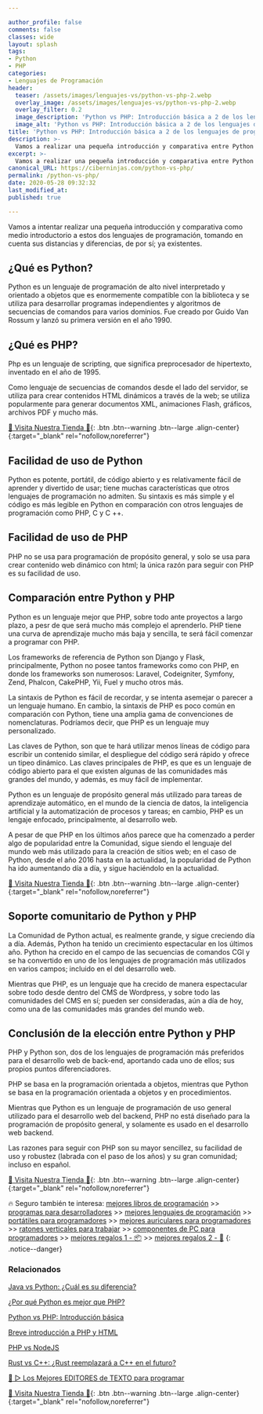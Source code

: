 ```yaml
---

author_profile: false
comments: false
classes: wide
layout: splash
tags:
- Python
- PHP
categories:
- Lenguajes de Programación
header:
  teaser: /assets/images/lenguajes-vs/python-vs-php-2.webp
  overlay_image: /assets/images/lenguajes-vs/python-vs-php-2.webp
  overlay_filter: 0.2
  image_description: 'Python vs PHP: Introducción básica a 2 de los lenguajes de programación de más importantes de la actualidad'
  image_alt: 'Python vs PHP: Introducción básica a 2 de los lenguajes de programación de más importantes de la actualidad'
title: 'Python vs PHP: Introducción básica a 2 de los lenguajes de programación de más importantes de la actualidad'
description: >-
  Vamos a realizar una pequeña introducción y comparativa entre Python y PHP, como medio introductorio a estos dos lenguajes de programación.
excerpt: >-
  Vamos a realizar una pequeña introducción y comparativa entre Python y PHP, como medio introductorio a estos dos lenguajes de programación.
canonical_URL: https://ciberninjas.com/python-vs-php/
permalink: /python-vs-php/
date: 2020-05-28 09:32:32
last_modified_at: 
published: true

---
```


Vamos a intentar realizar una pequeña introducción y comparativa como medio introductorio a estos dos lenguajes de programación, tomando en cuenta sus distancias y diferencias, de por sí; ya existentes.

<!-- https://www.geeksforgeeks.org/python-vs-php/ -->
## **¿Qué es Python?**

Python es un lenguaje de programación de alto nivel interpretado y orientado a objetos que es enormemente compatible con la biblioteca y se utiliza para desarrollar programas independientes y algoritmos de secuencias de comandos para varios dominios. Fue creado por Guido Van Rossum y lanzó su primera versión en el año 1990.

## **¿Qué es PHP?**

Php es un lenguaje de scripting, que significa preprocesador de hipertexto, inventado en el año de 1995.

Como lenguaje de secuencias de comandos desde el lado del servidor, se utiliza para crear contenidos HTML dinámicos a través de la web; se utiliza popularmente para generar documentos XML, animaciones Flash, gráficos, archivos PDF y mucho más.

[🎁 Visita Nuestra Tienda 🎁](https://www.amazon.es/shop/cibercursos){: .btn .btn--warning .btn--large .align-center}{:target="_blank" rel="nofollow,noreferrer"}

## **Facilidad de uso de Python**

Python es potente, portátil, de código abierto y es relativamente fácil de aprender y divertido de usar; tiene muchas características que otros lenguajes de programación no admiten. Su sintaxis es más simple y el código es más legible en Python en comparación con otros lenguajes de programación como PHP, C y C ++.

## **Facilidad de uso de PHP**

PHP no se usa para programación de propósito general, y solo se usa para crear contenido web dinámico con html; la única razón para seguir con PHP es su facilidad de uso.

## **Comparación entre Python y PHP**

Python es un lenguaje mejor que PHP, sobre todo ante proyectos a largo plazo, a pesr de que será mucho más complejo el aprenderlo. PHP tiene una curva de aprendizaje mucho más baja y sencilla, te será fácil comenzar a programar con PHP.

Los frameworks de referencia de Python son Django y Flask, principalmente, Python no posee tantos frameworks como con PHP, en donde los frameworks son numerosos: Laravel, Codeigniter, Symfony, Zend, Phalcon, CakePHP, Yii, Fuel y mucho otros más.

La sintaxis de Python es fácil de recordar, y se intenta asemejar o parecer a un lenguaje humano. En cambio, la sintaxis de PHP es poco común en comparación con Python, tiene una amplia gama de convenciones de nomenclaturas. Podríamos decir, que PHP es un lenguaje muy personalizado.

Las claves de Python, son que te hará utilizar menos líneas de código para escribir un contenido similar, el despliegue del código será rápido y ofrece un tipeo dinámico. Las claves principales de PHP, es que es un lenguaje de código abierto para el que existen algunas de las comunidades más grandes del mundo, y además, es muy fácil de implementar.

Python es un lenguaje de propósito general más utilizado para tareas de aprendizaje automático, en el mundo de la ciencia de datos, la inteligencia artificial y la automatización de procesos y tareas; en cambio, PHP es un lengaje enfocado, principalmente, al desarrollo web.

A pesar de que PHP en los últimos años parece que ha comenzado a perder algo de popularidad entre la Comunidad, sigue siendo el lenguaje del mundo web más utilizado para la creación de sitios web; en el caso de Python, desde el año 2016 hasta en la actualidad, la popularidad de Python ha ido aumentando día a día, y sigue haciéndolo en la actualidad.

[🎁 Visita Nuestra Tienda 🎁](https://www.amazon.es/shop/cibercursos){: .btn .btn--warning .btn--large .align-center}{:target="_blank" rel="nofollow,noreferrer"}

## **Soporte comunitario de Python y PHP**

La Comunidad de Python actual, es realmente grande, y sigue creciendo día a día. Además, Python ha tenido un crecimiento espectacular en los últimos año. Python ha crecido en el campo de las secuencias de comandos CGI y se ha convertido en uno de los lenguajes de programación más utilizados en varios campos; incluido en el del desarrollo web.

Mientras que PHP, es un lenguaje que ha crecido de manera espectacular sobre todo desde dentro del CMS de Wordpress, y sobre todo las comunidades del CMS en sí; pueden ser consideradas, aún a día de hoy, como una de las comunidades más grandes del mundo web.

## **Conclusión de la elección entre Python y PHP**

PHP y Python son, dos de los lenguajes de programación más preferidos para el desarrollo web de back-end, aportando cada uno de ellos; sus propios puntos diferenciadores.

PHP se basa en la programación orientada a objetos, mientras que Python se basa en la programación orientada a objetos y en procedimientos. 

Mientras que Python es un lenguaje de programación de uso general utilizado para el desarrollo web del backend, PHP no está diseñado para la programación de propósito general, y solamente es usado en el desarrollo web backend.

Las razones para seguir con PHP son su mayor sencillez, su facilidad de uso y robustez (labrada con el paso de los años) y su gran comunidad; incluso en español.

[🎁 Visita Nuestra Tienda 🎁](https://www.amazon.es/shop/cibercursos){: .btn .btn--warning .btn--large .align-center}{:target="_blank" rel="nofollow,noreferrer"}

🔥 Seguro también te interesa: [mejores libros de programación](/programar/) >> [programas para desarrolladores](/mejores-sistemas-operativos-para-hackear/) >> [mejores lenguajes de programación](/15-mejores-lenguajes-programacion/) >> [portátiles para programadores]() >> [mejores auriculares para programadores](/auriculares-dise%C3%B1o/) >> [ratones verticales para trabajar](/teclados-ratones-dise%C3%B1o/) >> [componentes de PC para programadores](/ordenadores-componentes/) >> [mejores regalos 1 - 📦](/black-friday-amazon/) >> [mejores regalos 2 - 🎁](/prime-day-amazon/)
{: .notice--danger}

### **Relacionados**

[Java vs Python: ¿Cuál es su diferencia?](https://ciberninjas.com/java-vs-python-diferencias/)

[¿Por qué Python es mejor que PHP?](https://ciberninjas.com/porque-python-es-mejor-que-php/)

[Python vs PHP: Introducción básica](https://ciberninjas.com/python-vs-php/)

[Breve introducción a PHP y HTML](https://ciberninjas.com/php-vs-html/)

[PHP vs NodeJS](https://ciberninjas.com/php-vs-nodejs/)

[Rust vs C++: ¿Rust reemplazará a C++ en el futuro?](https://ciberninjas.com/rust-vs-c-m%C3%A1s/)

[🥇 ▷ Los Mejores EDITORES de TEXTO para programar](https://ciberninjas.com/mejores-editores-texto/)

[🎁 Visita Nuestra Tienda 🎁](https://www.amazon.es/shop/cibercursos){: .btn .btn--warning .btn--large .align-center}{:target="_blank" rel="nofollow,noreferrer"}
